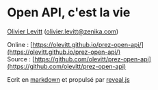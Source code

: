 <!-- .slide: data-state="no-toc-progress" --> <!-- don't show toc progress bar on this slide -->

# Open API, c'est la vie
<!-- .element: class="no-toc-progress" --> <!-- slide not in toc progress bar -->

[Olivier Levitt](https://bitbucket.org/olevitt)  (olivier.levitt@zenika.com)

Online : [https://olevitt.github.io/prez-open-api/](https://olevitt.github.io/prez-open-api/)  
Source : [https://github.com/olevitt/prez-open-api](https://github.com/olevitt/prez-open-api)   

Ecrit en [markdown][1] et propulsé par [reveal.js](http://lab.hakim.se/reveal-js/)

[1]: https://github.com/adam-p/markdown-here/wiki/Markdown-Cheatsheet
